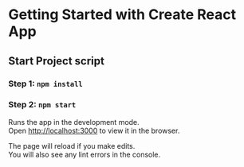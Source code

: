 # Getting Started with Create React App


## Start Project script

### Step 1: `npm install`
### Step 2: `npm start`

Runs the app in the development mode.\
Open [http://localhost:3000](http://localhost:3000) to view it in the browser.

The page will reload if you make edits.\
You will also see any lint errors in the console.
